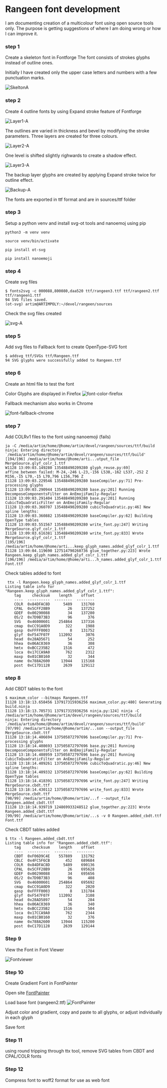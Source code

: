 # Rangeen font development
I am documenting creation of a multicolour font using open source tools only. The purpose is getting suggestions of where I am doing wrong or how I can improve it.
### step 1 

Create a skeleton font in Fontforge The font consists of strokes glyphs instead of outline ones.

Initially I have created only the upper case letters and numbers with a few punctuation marks. 

![SkeltonA](images/rangeen0-A.png)


### step 2
Create 4 outline fonts by using Expand stroke feature of Fontforge 

![Layer1-A](images/rangeen3-A.png)

The outlines are varied in thickness and bevel by modifying the stroke parameters. Three layers are created for three colours.

![Layer2-A](images/rangeen2-A.png)

 One level is shifted slightly righwards to create a shadow effect.

![Layer3-A](images/rangeen1-A.png)

The backup layer glyphs are created by applying Expand stroke twice for outline effect.

![Backup-A](images/rangeen-backup-A.png)

The fonts are exported in ttf format and are in sources/ttf folder

### step 3
Setup a python venv and install  svg-ot tools and nanoemoj using pip 

```
python3 -m venv venv

source venv/bin/activate

pip install ot-svg

pip install nanoemoji

```

### step 4
Create svg files
```
$ fonts2svg -c 000088,800080,daa520 ttf/rangeen3.ttf ttf/rangeen2.ttf ttf/rangeen1.ttf 
94 SVG files saved.
(ot-svg) artim@ARTIMPOLY:~/devel/rangeen/sources

```
Check the svg files created 

![svg-A](images/svg-A)

### step 5
Add svg files to Fallback font to create OpenType-SVG font
```
$ addsvg ttf/SVGs ttf/Rangeen.ttf 
94 SVG glyphs were successfully added to Rangeen.ttf
```
### step 6
Create an html file to test the font  

Color Glyphs are displayed in Firefox 
![font-color-firefox](images/font-test-firefox.png)

Fallback mechanism also works in Chrome

![font-fallback-chrome](images/font-test-monochrome.png)

### step 7

Add COLRv1 files to the font using nanoemoji (fails)

```
ja -C /media/artim/home/@home/artim/devel/rangeen/sources/ttf/build
ninja: Entering directory `/media/artim/home/@home/artim/devel/rangeen/sources/ttf/build'
[194/196] /media/artim/home/@home/arti...utput_file MergeSource.glyf_colr_1.ttf
W1128 13:09:03.149280 135488490209280 glyph_reuse.py:69] affine_between failed: M-24,-246 L-23,-156 L538,-162 L537,-252 Z M156,-15 L70,-15 L70,796 L156,796 Z 
I1128 13:09:03.229546 135488490209280 baseCompiler.py:71] Pre-processing glyphs
I1128 13:09:03.290944 135488490209280 base.py:201] Running DecomposeComponentsFilter on AnEmojiFamily-Regular
I1128 13:09:03.291404 135488490209280 base.py:201] Running CubicToQuadraticFilter on AnEmojiFamily-Regular
I1128 13:09:03.360707 135488490209280 cubicToQuadratic.py:46] New spline lengths: 
I1128 13:09:03.360882 135488490209280 baseCompiler.py:62] Building OpenType tables
I1128 13:09:03.551567 135488490209280 write_font.py:247] Writing MergeSource.glyf_colr_1.ttf
I1128 13:09:03.616381 135488490209280 write_font.py:833] Wrote MergeSource.glyf_colr_1.ttf
[195/196] /media/artim/home/@home/arti...keep_glyph_names.added_glyf_colr_1.ttf
I1128 13:09:04.119690 127514790260736 glue_together.py:223] Wrote Rangeen.keep_glyph_names.added_glyf_colr_1.ttf
[196/196] /media/artim/home/@home/arti...h_names.added_glyf_colr_1.ttf Font.ttf

```

Check tables added to font 
```
 ttx -l Rangeen.keep_glyph_names.added_glyf_colr_1.ttf 
Listing table info for "Rangeen.keep_glyph_names.added_glyf_colr_1.ttf":
    tag     checksum    length    offset
    ----  ----------  --------  --------
    COLR  0x84DFAC8D      5489    131760
    CPAL  0x5CFF28B9        26    137252
    GDEF  0x00290088        34    137280
    OS/2  0x7D9B73B3        96       376
    SVG   0x46000601    254864    137316
    cmap  0xCC91A0D9       322      1988
    gasp  0xFFFF0003         8    131752
    glyf  0xF547F07F    112092      3076
    head  0x28AD5671        54       252
    hhea  0x06AC0369        36       308
    hmtx  0xBCC235B2      1516       472
    loca  0x17CCA9A0       762      2312
    maxp  0x01CB0160        32       344
    name  0x788A2600     13944    115168
    post  0xC17D1128      2639    129112
```


### step 8 
Add CBDT tables to the font 

```
$ maximum_color --bitmaps Rangeen.ttf 
I1128 13:18:13.658456 137917315936256 maximum_color.py:480] Generating build.ninja
I1128 13:18:13.705731 137917315936256 ninja.py:124] ninja -C /media/artim/home/@home/artim/devel/rangeen/sources/ttf/build
ninja: Entering directory `/media/artim/home/@home/artim/devel/rangeen/sources/ttf/build'
[97/99] /media/artim/home/@home/artim/...son --output_file MergeSource.cbdt.ttf
I1128 13:18:14.406694 137505872797696 baseCompiler.py:71] Pre-processing glyphs
I1128 13:18:14.408693 137505872797696 base.py:201] Running DecomposeComponentsFilter on AnEmojiFamily-Regular
I1128 13:18:14.408959 137505872797696 base.py:201] Running CubicToQuadraticFilter on AnEmojiFamily-Regular
I1128 13:18:14.409261 137505872797696 cubicToQuadratic.py:46] New spline lengths: 
I1128 13:18:14.409332 137505872797696 baseCompiler.py:62] Building OpenType tables
I1128 13:18:14.418391 137505872797696 write_font.py:247] Writing MergeSource.cbdt.ttf
I1128 13:18:14.430112 137505872797696 write_font.py:833] Wrote MergeSource.cbdt.ttf
[98/99] /media/artim/home/@home/artim/...f --output_file Rangeen.added_cbdt.ttf
I1128 13:18:14.939719 124869933248512 glue_together.py:223] Wrote Rangeen.added_cbdt.ttf
[99/99] /media/artim/home/@home/artim/...s -v 0 Rangeen.added_cbdt.ttf Font.ttf

```
Check CBDT tables added 

```
$ ttx -l Rangeen.added_cbdt.ttf 
Listing table info for "Rangeen.added_cbdt.ttf":
    tag     checksum    length    offset
    ----  ----------  --------  --------
    CBDT  0xF06D9C4E    557889    131792
    CBLC  0x4FC5F6CB       452    689684
    COLR  0x84DFAC8D      5489    690136
    CPAL  0x5CFF28B9        26    695628
    GDEF  0x00290088        34    695656
    OS/2  0x7D9B73B3        96       408
    SVG   0x46000601    254864    695692
    cmap  0xCC91A0D9       322      2020
    gasp  0xFFFF0003         8    131784
    glyf  0xF547F07F    112092      3108
    head  0x28AD5897        54       284
    hhea  0x06AC0369        36       340
    hmtx  0xBCC235B2      1516       504
    loca  0x17CCA9A0       762      2344
    maxp  0x01CB0160        32       376
    name  0x788A2600     13944    115200
    post  0xC17D1128      2639    129144
```
### Step 9 
View the Font in Font Viewer 

![Fontviewer](images/Rangeen-Regular.png)

### Step 10 
Create Gradient Font in FontPainter

Open site [FontPainter](https://simoncozens.github.io/fontpainter/)

Load base font (rangeen2.ttf) 
![FontPainter](images/fontpainter.png)

Adjust color and gradient, copy and paste to all glyphs, or adjust individually in each glyph

Save font 

### Step 11
using round tripping through ttx tool, remove SVG tables from CBDT and CPAL/COLR fonts 

### Step 12 
Compress font to woff2 format for use as web font 





